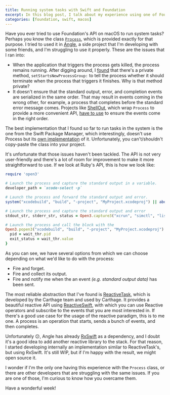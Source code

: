 ```yaml
---
title: Running system tasks with Swift and Foundation
excerpt: In this blog post, I talk about my experience using one of Foundation's APIs, Process.
categories: [foundation, swift, macos]
---
```


Have you ever tried to use Foundation's API on macOS to run system tasks?
Perhaps you know the class [`Process`](https://developer.apple.com/documentation/foundation/process),
which is provided exactly for that purpose.
I tried to used it in [Angle](https://www.angle.dev),
a side project that I'm developing with some friends,
and I'm struggling to use it properly.
These are the issues that I ran into:

- When the application that triggers the process gets killed,
  the process remains running.
  After digging around,
  I [found](https://github.com/Carthage/ReactiveTask/blob/master/Sources/Task.swift#L408) that there's a private method,
  `setStartsNewProcessGroup:` to tell the process whether it should terminate when the process that triggers it finishes. Why is that method private?
- It doesn't ensure that the standard output, error, and completion events are serialized in the same order.
  That may result in events coming in the wrong other,
  for example,
  a process that completes before the standard error message comes.
  Projects like [ShellOut](https://github.com/JohnSundell/ShellOut/blob/master/Sources/ShellOut.swift),
  which wrap `Process` to provide a more convenient API,
  [have to use](https://github.com/JohnSundell/ShellOut/blob/master/Sources/ShellOut.swift#L357) to ensure the events come in the right order.

The best implementation that I found so far to run tasks in the system is the one from the Swift Package Manager,
which interestingly,
doesn't use Process but its [own implementation](https://github.com/apple/swift-package-manager/blob/master/Sources/Basic/Process.swift) of it.
Unfortunately,
you can't/shouldn't copy-paste the class into your project.

It's unfortunate that those issues haven't been tackled.
The API is not very user-friendly and there's a lot of room for improvement to make it more straightforward to use.
If we look at Ruby's API, this is how we look like:

```ruby
require 'open3'

# Launch the process and capture the standard output in a variable.
developer_path = `xcode-select -p`

# Launch the process and forward the standard output and error.
system("xcodebuild", "build", "-project", "MyProject.xcodeproj") || abort

# Launch the process and capture the standard output and error
stdout_str, stderr_str, status = Open3.capture3("xcrun", "simctl", "list", "devices", "-j")

# Launch the process and call the block with the
Open3.popen3("xcodebuild", "build", "-project", "MyProject.xcodeproj") {|stdin, stdout, stderr, wait_thr|
  pid = wait_thr.pid
  exit_status = wait_thr.value
}
```

As you can see, we have several options from which we can choose depending on what we'd like to do with the process:

- Fire and forget.
- Fire and collect its output.
- Fire and notify me when the an event _(e.g. standard output data)_ has been sent.

The most reliable abstraction that I've found is [ReactiveTask](https://github.com/Carthage/ReactiveTask),
which is developed by the Carthage team and used by Carthage.
It provides a beautiful reactive API using [ReactiveSwift](https://github.com/ReactiveCocoa/ReactiveSwift),
with which you can use Reactive operators and subscribe to the events that you are most interested in.
If there's a good use case for the usage of the reactive paradigm, this is to me one.
A process is an operation that starts,
sends a bunch of events,
and then completes.

Unfortunately 😕,
Angle has already [RxSwift](https://github.com/ReactiveX/RxSwift) as a dependency,
and I doubt it's a good idea to add another reactive library to the stack.
For that reason,
I started developing internally an implementation similar to ReactiveTask's,
but using RxSwift.
It's still WIP,
but if I'm happy with the result,
we might open source it.

I wonder if I'm the only one having this experience with the `Process` class,
or there are other developers that are struggling with the same issues.
If you are one of those,
I'm curious to know how you overcame them.

Have a wonderful week!
